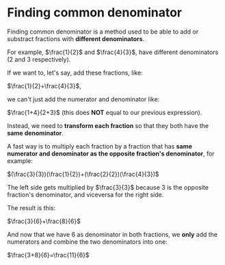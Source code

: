 
# Finding common denominator

Finding common denominator is a method used to be able to add or substract fractions with **different denominators**.

For example, $\frac{1}{2}$ and $\frac{4}{3}$, have different denominators ($2$ and $3$ respectively).

If we want to, let's say, add these fractions, like:

$\frac{1}{2}+\frac{4}{3}$,

we can't just add the numerator and denominator like:

$\frac{1+4}{2+3}$ (this does **NOT** equal to our previous expression).

Instead, we need to **transform each fraction** so that they both have the **same denominator**.

A fast way is to multiply each fraction by a fraction that has **same numerator and denominator as the opposite fraction's denominator**, for example:

$(\frac{3}{3})(\frac{1}{2})+(\frac{2}{2})(\frac{4}{3})$

The left side gets multiplied by $\frac{3}{3}$ because $3$ is the opposite fraction's denominator, and viceversa for the right side.

The result is this:

$\frac{3}{6}+\frac{8}{6}$

And now that we have $6$ as denominator in both fractions, we **only** add the numerators and combine the two denominators into one:

$\frac{3+8}{6}=\frac{11}{6}$
